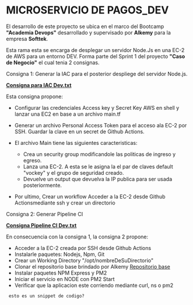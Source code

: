 # MICROSERVICIO DE PAGOS_DEV

El desarrollo de este proyecto se ubica en el marco del Bootcamp **"Academia Devops"** desarrollado y supervisado por **Alkemy** para la empresa **Softtek**.

Esta rama esta se encarga de desplegar un servidor Node.Js en una EC-2 de AWS para un entorno DEV. Forma parte del Sprint 1 del proyecto **"Caso de Negocio"** el cual tenia 2 consignas.


Consigna 1: Generar la IAC para el posterior despliege del servidor Node.js.

**[Consigna para IAC Dev.txt](./Consigna%20Generar%20IAC%20Dev.txt)**

Esta consigna propone: 
  
 + Configurar las credenciales Access key y Secret Key AWS en shell y lanzar una EC2 en base a un archivo main.tf
 + Generar un archivo Personal Access Token para el acceso ala EC-2 por SSH. Guardar la clave en un secret de Github Actions.
 + El archivo Main tiene las siguientes caracteristicas:

      + Crea un security group modificandole las politicas de ingreso y egreso. 
      + Lanza una EC-2. A esta se le asigna la el par de claves default "vockey" y el grupo de seguridad creado.
      + Devuelve un output que devuelva la IP publica para ser usada posteriormente.    
 
 + Por ultimo, Crear un workflow Acceder a la EC-2 desde Github Actionsmediante ssh y crear un directorio


Consigna 2: Generar Pipeline CI

**[Consigna Pipeline CI Dev.txt](./Consigna%20Pipeline%20CI%20Dev.txt)**

En consecuencia con la consigna 1, la consigna 2 propone:

  + Acceder a la EC-2 creada por SSH desde Github Actions
  + Instalarle paquetes: Nodejs, Npm, Git
  + Crear un Working Directory "/opt/nombreDeSuDirectorio"
  + Clonar el repositorio base brindado por Alkemy
    [Repositorio base](https://github.com/alkemyTech/UMSA-DevOps-T2)
  + Instalar paquetes NPM Express y PM2
  + Iniciar el servicio en NODE con PM2 Start
  + Verificar que la aplicacion este corriendo mediante curl, ns o pm2

<code> esto es un snippet de codigo? <code>

